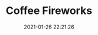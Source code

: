 ---
title: "Coffee Fireworks"
date: 2021-01-26 22:21:26
description: 'Happy New Year.'
image: 'https://i.postimg.cc/8zHJ8BWn/IMG-20201114-175402.jpg'
categories: abstrak
artist: 'Gallery teplok.id'
instagram: 'dian_djoyo'
---